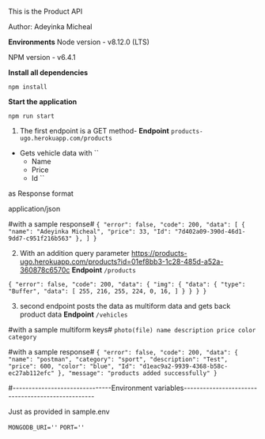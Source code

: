 This is the Product API

Author: Adeyinka Micheal

**Environments**
Node version - v8.12.0 (LTS)

NPM version - v6.4.1

**Install all dependencies**
```
npm install
```
**Start the application**
```
npm run start
```

1) The first endpoint is a GET method-
**Endpoint**
``
products-ugo.herokuapp.com/products
``
- Gets vehicle data with
``
     - Name
     - Price
     - Id
``


as Response format

application/json

#with a sample response#
``
{
    "error": false,
    "code": 200,
    "data": [
        {
            "name": "Adeyinka Micheal",
            "price": 33,
            "Id": "7d402a09-390d-46d1-9dd7-c951f216b563"
        },
    ]
}
``

2) With an addition query parameter https://products-ugo.herokuapp.com/products?id=01ef8bb3-1c28-485d-a52a-360878c6570c
**Endpoint**
``
/products
``

``
{
    "error": false,
    "code": 200,
    "data": {
        "img": {
            "data": {
                "type": "Buffer",
                "data": [
                    255,
                    216,
                    255,
                    224,
                    0,
                    16,
                ]
            }
        }
    }
}
``

3) second endpoint posts the data as multiform data and gets back product data
**Endpoint**
``
/vehicles
``

#with a sample multiform keys#
``
photo(file)
name
description
price
color
category
``

#with a sample response#
``
{
    "error": false,
    "code": 200,
    "data": {
        "name": "postman",
        "category": "sport",
        "description": "Test",
        "price": 600,
        "color": "blue",
        "Id": "d1eac9a2-9939-4368-b58c-ec27ab112efc"
    },
    "message": "products added successfully"
}
``

#-------------------------------Environment variables--------------------------------------------------

 Just as provided in sample.env

``
MONGODB_URI=''
``
``
PORT=''
``
